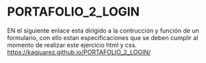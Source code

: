# PORTAFOLIO_2_LOGIN
EN el siguiente enlace esta dirigido a la contrucción y función de un formulario,
con ello estan especificaciones que se deben cumplir al momento de realizar este ejercicio html y css.
https://kagjuarez.github.io/PORTAFOLIO_2_LOGIN/
